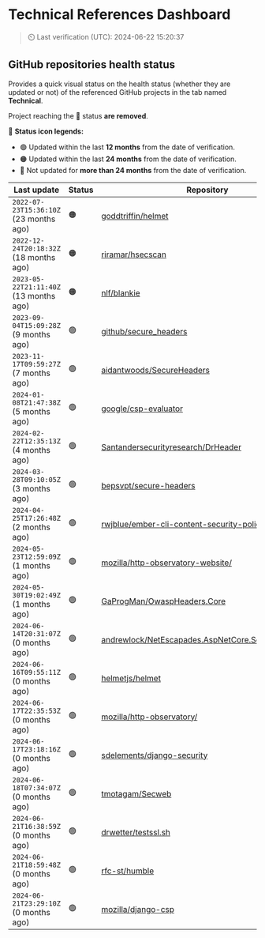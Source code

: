 
# Technical References Dashboard

> :timer_clock: Last verification (UTC): 2024-06-22 15:20:37

## GitHub repositories health status

Provides a quick visual status on the health status (whether they are updated or not) of the referenced GitHub projects in the tab named **Technical**.

Project reaching the :red_circle: status **are removed**.

:speech_balloon: **Status icon legends:**

* :green_circle: Updated within the last **12 months** from the date of verification.
* :orange_circle: Updated within the last **24 months** from the date of verification.
* :red_circle: Not updated for **more than 24 months** from the date of verification.

| Last update | Status | Repository |
| --- | --- | --- |
| `2022-07-23T15:36:10Z` (23 months ago) | :orange_circle: | [goddtriffin/helmet](https://github.com/goddtriffin/helmet) |
| `2022-12-24T20:18:32Z` (18 months ago) | :orange_circle: | [riramar/hsecscan](https://github.com/riramar/hsecscan) |
| `2023-05-22T21:11:40Z` (13 months ago) | :orange_circle: | [nlf/blankie](https://github.com/nlf/blankie) |
| `2023-09-04T15:09:28Z` (9 months ago) | :green_circle: | [github/secure_headers](https://github.com/github/secure_headers) |
| `2023-11-17T09:59:27Z` (7 months ago) | :green_circle: | [aidantwoods/SecureHeaders](https://github.com/aidantwoods/SecureHeaders) |
| `2024-01-08T21:47:38Z` (5 months ago) | :green_circle: | [google/csp-evaluator](https://github.com/google/csp-evaluator) |
| `2024-02-22T12:35:13Z` (4 months ago) | :green_circle: | [Santandersecurityresearch/DrHeader](https://github.com/Santandersecurityresearch/DrHeader) |
| `2024-03-28T09:10:05Z` (3 months ago) | :green_circle: | [bepsvpt/secure-headers](https://github.com/bepsvpt/secure-headers) |
| `2024-04-25T17:26:48Z` (2 months ago) | :green_circle: | [rwjblue/ember-cli-content-security-policy/](https://github.com/rwjblue/ember-cli-content-security-policy/) |
| `2024-05-23T12:59:09Z` (1 months ago) | :green_circle: | [mozilla/http-observatory-website/](https://github.com/mozilla/http-observatory-website/) |
| `2024-05-30T19:02:49Z` (1 months ago) | :green_circle: | [GaProgMan/OwaspHeaders.Core](https://github.com/GaProgMan/OwaspHeaders.Core) |
| `2024-06-14T20:31:07Z` (0 months ago) | :green_circle: | [andrewlock/NetEscapades.AspNetCore.SecurityHeaders](https://github.com/andrewlock/NetEscapades.AspNetCore.SecurityHeaders) |
| `2024-06-16T09:55:11Z` (0 months ago) | :green_circle: | [helmetjs/helmet](https://github.com/helmetjs/helmet) |
| `2024-06-17T22:35:53Z` (0 months ago) | :green_circle: | [mozilla/http-observatory/](https://github.com/mozilla/http-observatory/) |
| `2024-06-17T23:18:16Z` (0 months ago) | :green_circle: | [sdelements/django-security](https://github.com/sdelements/django-security) |
| `2024-06-18T07:34:07Z` (0 months ago) | :green_circle: | [tmotagam/Secweb](https://github.com/tmotagam/Secweb) |
| `2024-06-21T16:38:59Z` (0 months ago) | :green_circle: | [drwetter/testssl.sh](https://github.com/drwetter/testssl.sh) |
| `2024-06-21T18:59:48Z` (0 months ago) | :green_circle: | [rfc-st/humble](https://github.com/rfc-st/humble) |
| `2024-06-21T23:29:10Z` (0 months ago) | :green_circle: | [mozilla/django-csp](https://github.com/mozilla/django-csp) |

